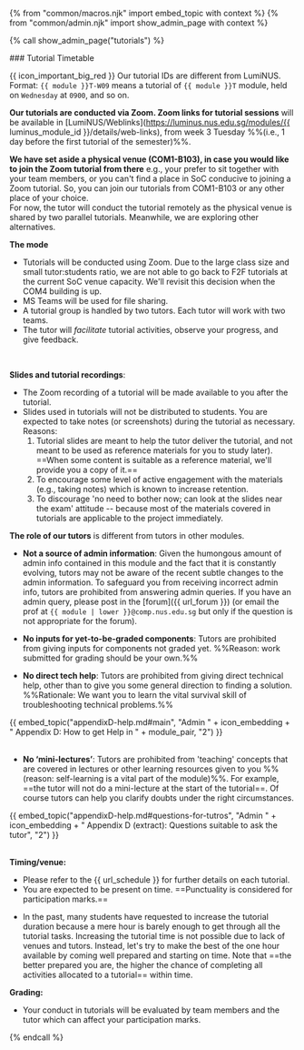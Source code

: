 {% from "common/macros.njk" import embed_topic with context %}
{% from "common/admin.njk" import show_admin_page with context %}

{% call show_admin_page("tutorials") %}
<div id="main">

<panel type="seamless" expanded >
<span slot="header" class="card-title"><markdown>### Tutorial Timetable</markdown></span>
<div id="tutorialTimetable">

<box>

{{ icon_important_big_red }} Our tutorial IDs are different from LumiNUS. Format: `{{ module }}T-W09` means a tutorial of `{{ module }}T` module, held on `Wednesday` at `0900`, and so on.

</box>

<box type="info" tags="m--cs2103" header="Zoom Links & Venue" id="venue-and-links">

**Our tutorials are conducted via Zoom. Zoom links for tutorial sessions** will be available in [LumiNUS/Weblinks](https://luminus.nus.edu.sg/modules/{{ luminus_module_id }}/details/web-links), from week 3 Tuesday %%(i.e., 1 day before the first tutorial of the semester)%%.

**We have set aside a physical venue (COM1-B103), in case you would like to join the Zoom tutorial from there** e.g., your prefer to sit together with your team members, or you can't find a place in SoC conducive to joining a Zoom tutorial. So, you can join our tutorials from COM1-B103 or any other place of your choice.<br>
 For now, the tutor will conduct the tutorial remotely as the physical venue is shared by two parallel tutorials. Meanwhile, we are exploring other alternatives.

</box>

<include src="../_module-{{ module }}/timetables-fragment.md#tutorials-s{{ S }}" optional />

</div>
</panel>

<panel type="seamless" header="### Tutorial Structure" expanded >
<div id="tutorialStructure">

**The mode**

* Tutorials will be conducted using Zoom. Due to the large class size and small tutor:students ratio, we are not able to go back to F2F tutorials at the current SoC venue capacity. We'll revisit this decision when the COM4 building is up.
* MS Teams will be used for file sharing.
* A tutorial group is handled by two tutors. Each tutor will work with two teams.
* The tutor will _facilitate_ tutorial activities, observe your progress, and give feedback.

<!--
* Please ==bring your laptop to tutorials.== You'll need it for tutorial tasks.

{{ embed_topic("appendixC-faq.md#admin-faq-noLaptop", "Admin " + icon_embedding + " Appendix C(FAQ): What if I don't carry around a laptop?", "4", indent=2) }}
-->

<br/>

**Slides and tutorial recordings**:
* The Zoom recording of a tutorial will be made available to you after the tutorial.
* <span class="text-danger">Slides used in tutorials will not be distributed to students.</span> You are expected to take notes (or screenshots) during the tutorial as necessary. Reasons:
  1. Tutorial slides are meant to help the tutor deliver the tutorial, and not meant to be used as reference materials for you to study later). ==When some content is suitable as a reference material, we'll provide you a copy of it.==
  1. To encourage some level of active engagement with the materials (e.g., taking notes) which is known to increase retention.
  1. To discourage 'no need to bother now; can look at the slides near the exam' attitude -- because most of the materials covered in tutorials are applicable to the project immediately.


**The role of our tutors** is different from tutors in other modules.

* **Not a source of admin information**: Given the humongous amount of admin info contained in this module and the fact that it is constantly evolving, tutors may not be aware of the recent subtle changes to the admin information. To safeguard you from receiving incorrect admin info, tutors are prohibited from answering admin queries. If you have an admin query, please post in the [forum]({{ url_forum }}) (or email the prof at `{{ module | lower }}@comp.nus.edu.sg` but only if the question is not appropriate for the forum).

* **No inputs for yet-to-be-graded components**: Tutors are prohibited from giving inputs for components not graded yet. %%Reason: work submitted for grading should be your own.%%

* **No direct tech help**: Tutors are prohibited from giving direct technical help, other than to give you some general direction to finding a solution. %%Rationale: We want you to learn the vital survival skill of troubleshooting technical problems.%%

<div class="indented-level2">
{{ embed_topic("appendixD-help.md#main", "Admin " + icon_embedding + " Appendix D: How to get Help in " + module_pair, "2") }}
</div>

<br/>

* **No ‘mini-lectures’**: Tutors are prohibited from 'teaching' concepts that are covered in lectures or other learning resources given to you %%(reason: self-learning is a vital part of the module)%%. For example, ==the tutor will not do a mini-lecture at the start of the tutorial==. Of course tutors can help you clarify doubts under the right circumstances.

<div class="indented-level2">
{{ embed_topic("appendixD-help.md#questions-for-tutros", "Admin " + icon_embedding + " Appendix D (extract): Questions suitable to ask the tutor", "2") }}
</div>

<br/>

**Timing/venue:**

* Please refer to the {{ url_schedule }} for further details on each tutorial.
* You are expected to be present on time. ==Punctuality is considered for participation marks.==

<!--
* You may leave the class 15 minutes before the hour if you have another class right after. There is no need to wait till the tutor dismisses you. However, inform the tutor (as a courtesy) before leaving if you leave before the class is dismissed.
* ==Vacate the table 5 minutes before the hour== so that the next group can start on time.
-->

* In the past, many students have requested to increase the tutorial duration because a mere hour is barely enough to get through all the tutorial tasks. Increasing the tutorial time is not possible due to lack of venues and tutors. Instead, let's try to make the best of the one hour available by coming well prepared and starting on time. Note that ==the better prepared you are, the higher the chance of completing all activities allocated to a tutorial== within time.

**Grading:**

* Your conduct in tutorials will be evaluated by team members and the tutor which can affect your participation marks.

</div>
</panel>
</div>

{% endcall %}
